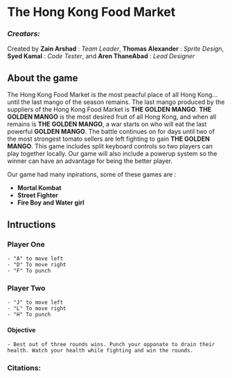 # The Hong Kong Food Market 

### *Creators:*
Created by **Zain Arshad** : *Team Leader*, **Thomas Alexander** : *Sprite Design*, **Syed Kamal** : *Code Tester*, and **Aren ThaneAbad** : *Lead Designer*

## About the game
The Hong Kong Food Market is the most peacful place of all Hong Kong... until the last mango of the season remains. The last mango produced by the suppliers of the Hong Kong
Food Market is **THE GOLDEN MANGO**. **THE GOLDEN MANGO** is the most desired fruit of all Hong Kong, and when all remains is **THE GOLDEN MANGO**, a war starts on who will eat the last
powerful **GOLDEN MANGO**. The battle continues on for days until two of the most strongest tomato sellers are left fighting to gain **THE GOLDEN MANGO**. This game includes split 
keyboard controls so two players can play together locally. Our game will also include a powerup system so the winner can have an advantage for being the better player.

Our game had many inpirations, some of these games are :
  - **Mortal Kombat**
  - **Street Fighter**
  - **Fire Boy and Water girl**

## Intructions
### Player One
    - "A" to move left
    - "D" To move right
    - "F" To punch
### Player Two
    - "J" to move left
    - "L" To move right
    - "H" To punch
#### Objective
    - Best out of three rounds wins. Punch your opponate to drain their health. Watch your health while fighting and win the rounds.
### Citations: 
